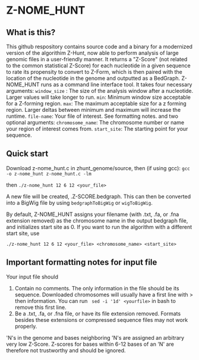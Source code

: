 # Z-NOME_HUNT

## What is this?
This github respository contains source code and a binary for a modernized version of the algorithim Z-Hunt, now able to perform analysis of large genomic files in a user-friendly manner. It returns a "Z-Score" (not related to the common statistical Z-Score) for each nucleotide in a given sequence to rate its propensity to convert to Z-Form, which is then paired with the location of the nucleotide in the genome and outputted as a BedGraph. 
Z-NOME_HUNT runs as a command line interface tool. It takes four necessary arguments:
`window_size` : The size of the analysis window after a nucleotide. Larger values will take longer to run.
`min`: Minimum window size acceptable for a Z-forming region.
`max`: The maximum acceptable size for a z forming region. Larger deltas between minimum and maximum will increase the runtime.
`file-name`: Your file of interest. See formatting notes.
and two optional arguments:
`chromosome_name`: The chromosome number or name your region of interest comes from.
`start_site`: The starting point for your sequence.

## Quick start
Download z-nome_hunt.c in zhunt_genome/source, then (if using gcc):
`gcc -o z-nome_hunt z-nome_hunt.c -lm`

then
`./z-nome_hunt 12 6 12 <your_file>`

A new file will be created, <yourfile>.Z-SCORE.bedgraph. This can then be converted into a BigWig file by using `bedgraphToBigWig` or `wigToBigWig`.

By default, Z-NOME_HUNT assigns your filename (with .txt, .fa, or .fna extension removed) as the chromosome name in the output bedgraph file, and initializes start site as 0. If you want to run the algorithm with a different start site, use

`./z-nome_hunt 12 6 12 <your_file> <chromosome_name> <start_site>`


## Important formatting notes for input file
Your input file should 
1. Contain no comments. The only information in the file should be its sequence. Downloaded chromosomes will usually have a first line with > then information. You can run `
sed -i '1d' <yourfile>` in bash to remove this first line.
2. Be a .txt, .fa, or .fna file, or have its file extension removed. Formats besides these extensions or compressed sequence files may not work properly.


'N's in the genome and bases neighboring 'N's are assigned an arbitrary very low Z-Score. Z-scores for bases within 6-12 bases of an 'N' are therefore not trustworthy and should be ignored.
